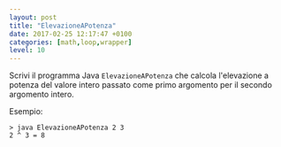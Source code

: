 ```yaml
---
layout: post
title: "ElevazioneAPotenza"
date: 2017-02-25 12:17:47 +0100
categories: [math,loop,wrapper]
level: 10
---
```


Scrivi il programma Java `ElevazioneAPotenza` che calcola l'elevazione a potenza del valore intero passato come primo argomento per il secondo argomento intero.

Esempio:


~~~text
> java ElevazioneAPotenza 2 3 
2 ^ 3 = 8
~~~
